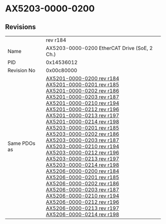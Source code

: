# AX5203-0000-0200

## Revisions
<table>
<tr>
<td></td>
<td>rev r184</td>
</tr>
<tr>
<td>Name</td>
<td>AX5203-0000-0200 EtherCAT Drive (SoE, 2 Ch.)</td>
</tr>
<tr>
<td>PID</td>
<td>0x14536012</td>
</tr>
<tr>
<td>Revision No</td>
<td>0x00c80000</td>
</tr>
<tr>
<td>Same PDOs as</td>
<td><a href="AX5201-0000-0200.md">AX5201-0000-0200 rev r184</a><br/><a href="AX5201-0000-0201.md">AX5201-0000-0201 rev r185</a><br/><a href="AX5201-0000-0202.md">AX5201-0000-0202 rev r186</a><br/><a href="AX5201-0000-0203.md">AX5201-0000-0203 rev r187</a><br/><a href="AX5201-0000-0210.md">AX5201-0000-0210 rev r194</a><br/><a href="AX5201-0000-0212.md">AX5201-0000-0212 rev r196</a><br/><a href="AX5201-0000-0213.md">AX5201-0000-0213 rev r197</a><br/><a href="AX5201-0000-0214.md">AX5201-0000-0214 rev r198</a><br/><a href="AX5203-0000-0201.md">AX5203-0000-0201 rev r185</a><br/><a href="AX5203-0000-0202.md">AX5203-0000-0202 rev r186</a><br/><a href="AX5203-0000-0203.md">AX5203-0000-0203 rev r187</a><br/><a href="AX5203-0000-0210.md">AX5203-0000-0210 rev r194</a><br/><a href="AX5203-0000-0212.md">AX5203-0000-0212 rev r196</a><br/><a href="AX5203-0000-0213.md">AX5203-0000-0213 rev r197</a><br/><a href="AX5203-0000-0214.md">AX5203-0000-0214 rev r198</a><br/><a href="AX5206-0000-0200.md">AX5206-0000-0200 rev r184</a><br/><a href="AX5206-0000-0201.md">AX5206-0000-0201 rev r185</a><br/><a href="AX5206-0000-0202.md">AX5206-0000-0202 rev r186</a><br/><a href="AX5206-0000-0203.md">AX5206-0000-0203 rev r187</a><br/><a href="AX5206-0000-0210.md">AX5206-0000-0210 rev r194</a><br/><a href="AX5206-0000-0212.md">AX5206-0000-0212 rev r196</a><br/><a href="AX5206-0000-0213.md">AX5206-0000-0213 rev r197</a><br/><a href="AX5206-0000-0214.md">AX5206-0000-0214 rev r198</a></td>
</tr>
</table>

